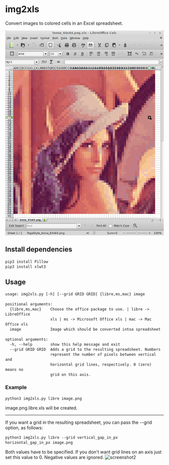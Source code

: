 # img2xls
Convert images to colored cells in an Excel spreadsheet.

![screenshot](screenshot.png "screenshot")

## Install dependencies

    pip3 install Pillow
    pip3 install xlwt3

## Usage

    usage: img2xls.py [-h] [--grid GRID GRID] {libre,ms,mac} image

    positional arguments:
      {libre,ms,mac}    Choose the office package to use. | libre -> LibreOffice
                        xls | ms -> Microsoft Office xls | mac -> Mac Office xls
      image             Image which should be converted intoa spreadsheet

    optional arguments:
      -h, --help        show this help message and exit
      --grid GRID GRID  Adds a grid to the resulting spreadsheet. Numbers
                        represent the number of pixels between vertical and
                        horizontal grid lines, respectively. 0 (zero) means no
                        grid on this axis.

### Example

    python3 img2xls.py libre image.png

image.png.libre.xls will be created.

---------------------------------------

If you want a grid in the resulting spreadsheet,
you can pass the --grid option, as follows:

    python3 img2xls.py libre --grid vertical_gap_in_px horizontal_gap_in_px image.png

Both values have to be specified. If you don't want grid lines on an axis just set this value to 0. Negative values are ignored.
![screenshot2](screenshot2.png "screenshot2")
